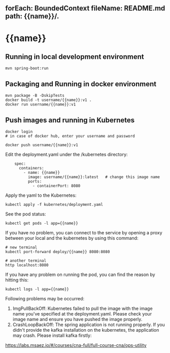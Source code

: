 forEach: BoundedContext
fileName: README.md
path: {{name}}/.
---
# {{name}}

## Running in local development environment

```
mvn spring-boot:run
```

## Packaging and Running in docker environment

```
mvn package -B -DskipTests
docker build -t username/{{name}}:v1 .
docker run username/{{name}}:v1
```

## Push images and running in Kubernetes

```
docker login 
# in case of docker hub, enter your username and password

docker push username/{{name}}:v1
```

Edit the deployment.yaml under the /kubernetes directory:
```
    spec:
      containers:
        - name: {{name}}
          image: username/{{name}}:latest   # change this image name
          ports:
            - containerPort: 8080

```

Apply the yaml to the Kubernetes:
```
kubectl apply -f kubernetes/deployment.yaml
```

See the pod status:
```
kubectl get pods -l app={{name}}
```

If you have no problem, you can connect to the service by opening a proxy between your local and the kubernetes by using this command:
```
# new terminal
kubectl port-forward deploy/{{name}} 8080:8080

# another terminal
http localhost:8080
```

If you have any problem on running the pod, you can find the reason by hitting this:
```
kubectl logs -l app={{name}}
```

Following problems may be occurred:

1. ImgPullBackOff:  Kubernetes failed to pull the image with the image name you've specified at the deployment.yaml. Please check your image name and ensure you have pushed the image properly.
1. CrashLoopBackOff: The spring application is not running properly. If you didn't provide the kafka installation on the kubernetes, the application may crash. Please install kafka firstly:

https://labs.msaez.io/#/courses/cna-full/full-course-cna/ops-utility

